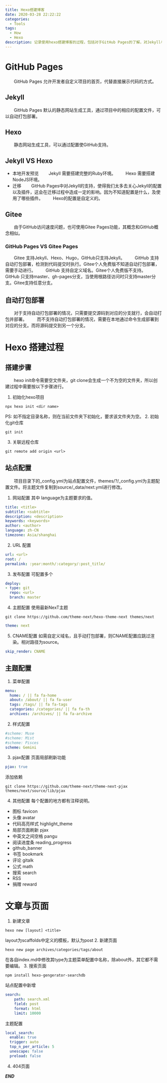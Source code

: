 ```yaml
---
title: Hexo搭建博客
date: 2020-03-28 22:22:22
categories:
  - Tools
tags:
  - How
  - Hexo
description: 记录使用hexo搭建博客的过程，包括对于GitHub Pages的了解，对Jekyll与Hexo的使用对比，及hexo的搭建步骤，配置内容，页面生成等。
---
```


# GitHub Pages
&emsp;&emsp;GitHub Pages 允许开发者自定义项目的首页，代替直接展示代码的方式。
## Jekyll
&emsp;&emsp;GitHub Pages 默认的静态网站生成工具，通过项目中的相应的配置文件，可以自动打包部署。
## Hexo
&emsp;&emsp;静态网站生成工具，可以通过配置使GitHub支持。
## Jekyll VS Hexo
- 本地开发预览
&emsp;&emsp;Jekyll 需要搭建完整的Ruby环境。
&emsp;&emsp;Hexo 需要搭建NodeJS环境。
- 迁移
&emsp;&emsp;GitHub Pages中对Jekyll的支持，使得我们太多去关心Jekyll的配置以及插件，这会在迁移过程中造成一定的影响。因为不知道配置是什么，及使用了哪些插件。
&emsp;&emsp;Hexo的配置是自定义的。  
## Gitee
&emsp;&emsp;由于GitHub访问速度问题，也可使用Gitee Pages功能，其概念和GitHub概念相似。  
### GitHub Pages VS Gitee Pages
&emsp;&emsp;Gitee 支持Jekyll、Hexo、Hugo，GitHub只支持Jekyll。 
&emsp;&emsp;GitHub 支持自动打包部署，检测到代码提交时执行。Gitee个人免费版不知道自动打包部署，需要手动进行。
&emsp;&emsp;GitHub 支持自定义域名。Gitee个人免费版不支持。
&emsp;&emsp;GitHub 只支持master、gh-pages分支，当使用根路径访问时只支持master分支。Gitee支持任意分支。
## 自动打包部署
&emsp;&emsp;对于支持自动打包部署的情况，只需要提交源码到对应的分支就行，会自动打包并部署。
&emsp;&emsp;而不支持自动打包部署的情况，需要在本地通过命令生成部署到对应的分支。而将源码提交到另一个分支。

# Hexo 搭建过程
## 搭建步骤
&emsp;&emsp;hexo init命令需要空文件夹，git clone会生成一个不为空的文件夹，所以创建过程中需要按以下步骤进行。
1. 初始化hexo项目
```shell
npx hexo init <dir name>
```
PS: 如不指定目录名称，则在当前文件夹下初始化，要求该文件夹为空。
2. 初始化git仓库
```shell
git init
```
3. 关联远程仓库
```shell
git remote add origin <url>
```

## 站点配置
&emsp;&emsp;项目目录下的_config.yml为站点配置文件，themes/?/_config.yml为主题配置文件。将主题文件复制到source/_data/next.yml进行修改。
1. 网站配置
其中 language为主题要求的值。
```yaml
title: <title>
subtitle: <subtitle>
description: <description>
keywords: <keywords>
author: <author>
language: zh-CN
timezone: Asia/shanghai
```
2. URL 配置
```yaml
url: <url>
root: /
permalink: :year:month/:category/:post_title/
```
3. 发布配置
可配置多个
```yaml
deploy:
- type: git
  repo: <url>
  branch: master
```
4. 主题配置
使用最新NexT主题
```shell script
git clone https://github.com/theme-next/hexo-theme-next themes/next
```
```yaml
theme: next
```
5. CNAME配置
如需自定义域名，且手动打包部署，则CNAME配置应跳过渲染。相对路径为source。
```yaml
skip_render: CNAME
```

## 主题配置
1. 菜单配置
```yaml
menu:
  home: / || fa fa-home
  about: /about/ || fa fa-user
  tags: /tags/ || fa fa-tags
  categories: /categories/ || fa fa-th
  archives: /archives/ || fa fa-archive
```
2. 样式配置
```yaml
#scheme: Muse
#scheme: Mist
#scheme: Pisces
scheme: Gemini
```
3. pjax配置
页面局部刷新功能
```yaml
pjax: true
```
添加依赖
```shell
git clone https://github.com/theme-next/theme-next-pjax themes/next/source/lib/pjax
```
4. 其他配置
每个配置的地方都有注释说明。
- 图标 favicon
- 头像 avatar
- 代码高亮样式 highlight_theme
- 局部页面刷新 pjax
- 中英文之间空格 pangu
- 阅读进度条 reading_progress
- github_banner
- 书签 bookmark
- 评论 gitalk
- 公式 math
- 搜索 search
- RSS
- 捐赠 reward

# 文章与页面
1. 新建文章
```shell
hexo new [layout] <title>
```
layout为scaffolds中定义的模板，默认为post
2. 新建页面
```shell
hexo new page archives/categories/tags/about
```
在各自index.md中修改其type为主题菜单配置中名称，除about外，其它都不需要编辑。
3. 搜索页面
```shell
npm install hexo-gengerator-searchdb
```
站点配置中新增
```yaml
search:
    path: search.xml
    field: post
    format: html
    limit: 10000
```
主题配置
```yaml
local_search:
  enable: true
  trigger: auto
  top_n_per_article: 5
  unescape: false
  preload: false
```
4. 404页面

***END***
